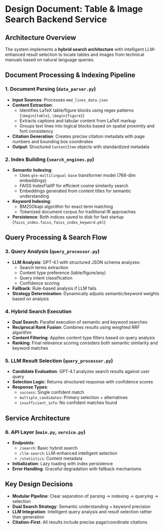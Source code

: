 # Design Document: Table & Image Search Backend Service

## Architecture Overview

The system implements a **hybrid search architecture** with intelligent LLM-enhanced result selection to locate tables and images from technical manuals based on natural language queries.

## Document Processing & Indexing Pipeline

### 1. Document Parsing (`data_parser.py`)
- **Input Sources**: Processes `mmd_lines_data.json`
- **Content Extraction**: 
  - Identifies LaTeX table/figure blocks using regex patterns (`\begin{table}`, `\begin{figure}`)
  - Extracts captions and tabular content from LaTeX markup
  - Groups text lines into logical blocks based on spatial proximity and font consistency
- **Citation Generation**: Creates precise citation metadata with page numbers and bounding box coordinates
- **Output**: Structured `ContentItem` objects with standardized metadata

### 2. Index Building (`search_engines.py`)
- **Semantic Indexing**: 
  - Uses `gte-multilingual-base` transformer model (768-dim embeddings)
  - FAISS IndexFlatIP for efficient cosine similarity search
  - Embeddings generated from content titles for semantic understanding
- **Keyword Indexing**: 
  - BM25Okapi algorithm for exact term matching
  - Tokenized document corpus for traditional IR approaches
- **Persistence**: Both indices saved to disk for fast startup (`faiss_index.faiss`, `faiss_index_keyword.pkl`)

## Query Processing & Search Flow

### 3. Query Analysis (`query_processor.py`)
- **LLM Analysis**: GPT-4.1 with structured JSON schema analyzes:
  - Search terms extraction
  - Content type preference (table/figure/any)
  - Query intent classification
  - Confidence scoring
- **Fallback**: Rule-based analysis if LLM fails
- **Strategy Determination**: Dynamically adjusts semantic/keyword weights based on analysis

### 4. Hybrid Search Execution
- **Dual Search**: Parallel execution of semantic and keyword searches
- **Reciprocal Rank Fusion**: Combines results using weighted RRF algorithm
- **Content Filtering**: Applies content type filters based on query analysis
- **Ranking**: Final relevance scoring considers both semantic similarity and keyword matches

### 5. LLM Result Selection (`query_processor.py`)
- **Candidate Evaluation**: GPT-4.1 analyzes search results against user query
- **Selection Logic**: Returns structured response with confidence scores
- **Response Types**:
  - `success`: Single confident match
  - `multiple_candidates`: Primary selection + alternatives
  - `insufficient_info`: No confident matches found

## Service Architecture

### 6. API Layer (`main.py`, `service.py`)
- **Endpoints**:
  - `/search`: Basic hybrid search
  - `/llm-search`: LLM-enhanced intelligent selection
  - `/statistics`: Content metadata
- **Initialization**: Lazy loading with index persistence
- **Error Handling**: Graceful degradation with fallback mechanisms

## Key Design Decisions

- **Modular Pipeline**: Clear separation of parsing → indexing → querying → selection
- **Dual Search Strategy**: Semantic understanding + keyword precision
- **LLM Integration**: Intelligent query analysis and result selection rather than generation
- **Citation-First**: All results include precise page/coordinate citations